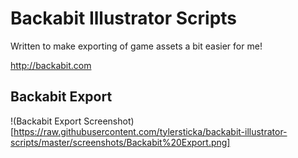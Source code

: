# Backabit Illustrator Scripts

Written to make exporting of game assets a bit easier for me!

http://backabit.com

## Backabit Export

!(Backabit Export Screenshot)[https://raw.githubusercontent.com/tylersticka/backabit-illustrator-scripts/master/screenshots/Backabit%20Export.png]
